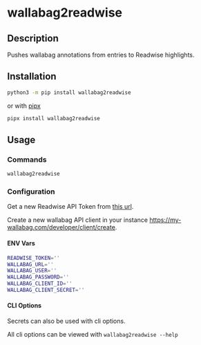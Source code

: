 # wallabag2readwise

## Description

Pushes wallabag annotations from entries to Readwise highlights.

## Installation

```bash
python3 -m pip install wallabag2readwise
```

or with [pipx](https://github.com/pypa/pipx)

```bash
pipx install wallabag2readwise
```

## Usage

### Commands

```bash
wallabag2readwise
```

### Configuration

Get a new Readwise API Token from [this url](https://readwise.io/access_token).

Create a new wallabag API client in your instance <https://my-wallabag.com/developer/client/create>.

#### ENV Vars

```bash
READWISE_TOKEN=''
WALLABAG_URL=''
WALLABAG_USER=''
WALLABAG_PASSWORD=''
WALLABAG_CLIENT_ID=''
WALLABAG_CLIENT_SECRET=''
```

#### CLI Options

Secrets can also be used with cli options.

All cli options can be viewed with `wallabag2readwise --help`
